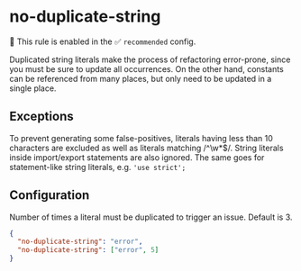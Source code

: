 # no-duplicate-string

💼 This rule is enabled in the ✅ `recommended` config.

<!-- end auto-generated rule header -->
Duplicated string literals make the process of refactoring error-prone, since you must be sure to update all occurrences.
On the other hand, constants can be referenced from many places, but only need to be updated in a single place.

## Exceptions
To prevent generating some false-positives, literals having less than 10 characters are excluded as well as literals matching /^\w*$/. String literals inside import/export statements are also ignored. The same goes for statement-like string literals, e.g. `'use strict';`

## Configuration

Number of times a literal must be duplicated to trigger an issue. Default is 3.

```json
{
  "no-duplicate-string": "error",
  "no-duplicate-string": ["error", 5]
}
```
